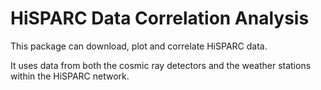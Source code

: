 HiSPARC Data Correlation Analysis
=================================

This package can download, plot and correlate HiSPARC data.

It uses data from both the cosmic ray detectors and the weather stations within the HiSPARC network.
